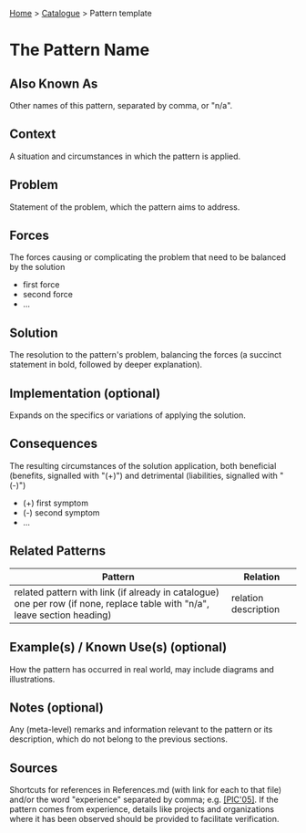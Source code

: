 [Home](../README.md) > [Catalogue](../Patterns_catalogue.md) > Pattern template


# The Pattern Name

## Also Known As

Other names of this pattern, separated by comma, or "n/a".

## Context

A situation and circumstances in which the pattern is applied.

## Problem

Statement of the problem, which the pattern aims to address.

## Forces

The forces causing or complicating the problem that need to be balanced by the solution

 - first force
 - second force
 - ...

## Solution

The resolution to the pattern's problem, balancing the forces (a succinct statement in bold, followed by deeper explanation).

## Implementation (optional) 

Expands on the specifics or variations of applying the solution.

## Consequences

The resulting circumstances of the solution application, both beneficial (benefits, signalled with "(+)") and detrimental (liabilities, signalled with "(-)")

 - (+) first symptom
 - (-) second symptom
 - ...

## Related Patterns

|Pattern  | Relation |
|--|--|
| related pattern with link (if already in catalogue) one per row (if none, replace table with "n/a", leave section heading) | relation description |

 
## Example(s) / Known Use(s) (optional) 

How the pattern has occurred in real world, may include diagrams and illustrations.

## Notes (optional) 

Any (meta-level) remarks and information relevant to the pattern or its description, which do not belong to the previous sections.

## Sources

Shortcuts for references in References.md (with link for each to that file) and/or the word "experience" separated by comma; e.g. [[PIC'05]](../References.md).  If the pattern comes from experience, details like projects and organizations where it has been observed should be provided to facilitate verification.
